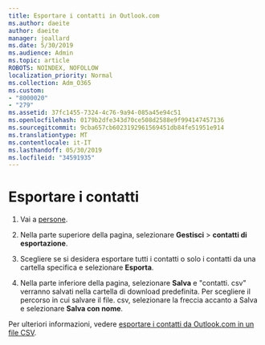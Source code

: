 ```yaml
---
title: Esportare i contatti in Outlook.com
ms.author: daeite
author: daeite
manager: joallard
ms.date: 5/30/2019
ms.audience: Admin
ms.topic: article
ROBOTS: NOINDEX, NOFOLLOW
localization_priority: Normal
ms.collection: Adm_O365
ms.custom:
- "8000020"
- "279"
ms.assetid: 37fc1455-7324-4c76-9a94-085a45e94c51
ms.openlocfilehash: 0179b2dfe343d70ce508d2588e9f994147457136
ms.sourcegitcommit: 9cba657cb6023192961569451db84fe51951e914
ms.translationtype: MT
ms.contentlocale: it-IT
ms.lasthandoff: 05/30/2019
ms.locfileid: "34591935"
---
```

# <a name="export-your-contacts"></a>Esportare i contatti

1. Vai a [persone](https://outlook.live.com/people/).

2. Nella parte superiore della pagina, selezionare **Gestisci** \> **contatti di esportazione**.

3. Scegliere se si desidera esportare tutti i contatti o solo i contatti da una cartella specifica e selezionare **Esporta**.

4. Nella parte inferiore della pagina, selezionare **Salva** e "contatti. csv" verranno salvati nella cartella di download predefinita. Per scegliere il percorso in cui salvare il file. csv, selezionare la freccia accanto a Salva e selezionare **Salva con nome**.

Per ulteriori informazioni, vedere [esportare i contatti da Outlook.com in un file CSV](https://go.microsoft.com/fwlink/p/?linkid=873137).